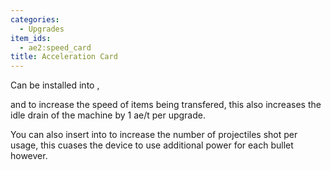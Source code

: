 ```yaml
---
categories:
  - Upgrades
item_ids:
  - ae2:speed_card
title: Acceleration Card
---
```


Can be installed into <ItemLink id="io_port"/>,

<ItemLink id="import_bus" /> and <ItemLink id="export_bus" /> to increase the speed
of items being transfered, this also increases the idle drain of the machine by 1
ae/t per upgrade.

You can also insert <ItemLink id="speed_card"/>
into <ItemLink id="matter_cannon"/> to increase
the number of projectiles shot per usage, this cuases the device to use
additional power for each bullet however.

<RecipeFor id="speed_card" />
